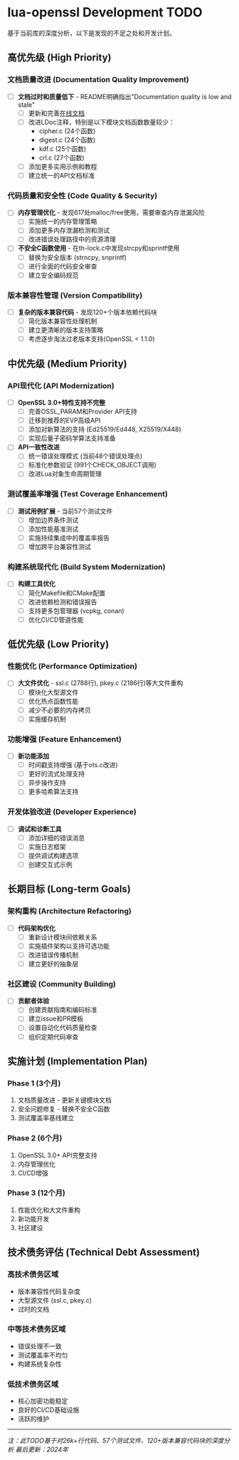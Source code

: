 # lua-openssl Development TODO

基于当前库的深度分析，以下是发现的不足之处和开发计划。

## 高优先级 (High Priority)

### 文档质量改进 (Documentation Quality Improvement)
- [ ] **文档过时和质量低下** - README明确指出"Documentation quality is low and stale"
  - [ ] 更新和完善[在线文档](http://zhaozg.github.io/lua-openssl/index.html)
  - [ ] 改进LDoc注释，特别是以下模块文档函数数量较少：
    - cipher.c (24个函数)
    - digest.c (24个函数) 
    - kdf.c (25个函数)
    - crl.c (27个函数)
  - [ ] 添加更多实用示例和教程
  - [ ] 建立统一的API文档标准

### 代码质量和安全性 (Code Quality & Security)
- [ ] **内存管理优化** - 发现617处malloc/free使用，需要审查内存泄漏风险
  - [ ] 实施统一的内存管理策略
  - [ ] 添加更多内存泄漏检测和测试
  - [ ] 改进错误处理路径中的资源清理

- [ ] **不安全C函数使用** - 在th-lock.c中发现strcpy和sprintf使用
  - [ ] 替换为安全版本 (strncpy, snprintf)
  - [ ] 进行全面的代码安全审查
  - [ ] 建立安全编码规范

### 版本兼容性管理 (Version Compatibility)
- [ ] **复杂的版本兼容代码** - 发现120+个版本依赖代码块
  - [ ] 简化版本兼容性处理机制
  - [ ] 建立更清晰的版本支持策略
  - [ ] 考虑逐步淘汰过老版本支持(OpenSSL < 1.1.0)

## 中优先级 (Medium Priority)

### API现代化 (API Modernization)
- [ ] **OpenSSL 3.0+特性支持不完整**
  - [ ] 完善OSSL_PARAM和Provider API支持
  - [ ] 迁移到推荐的EVP高级API
  - [ ] 添加对新算法的支持 (Ed25519/Ed448, X25519/X448)
  - [ ] 实现后量子密码学算法支持准备

- [ ] **API一致性改进**
  - [ ] 统一错误处理模式 (当前48个错误处理点)
  - [ ] 标准化参数验证 (991个CHECK_OBJECT调用)
  - [ ] 改进Lua对象生命周期管理

### 测试覆盖率增强 (Test Coverage Enhancement)
- [ ] **测试用例扩展** - 当前57个测试文件
  - [ ] 增加边界条件测试
  - [ ] 添加性能基准测试
  - [ ] 实施持续集成中的覆盖率报告
  - [ ] 增加跨平台兼容性测试

### 构建系统现代化 (Build System Modernization)  
- [ ] **构建工具优化**
  - [ ] 简化Makefile和CMake配置
  - [ ] 改进依赖检测和错误报告
  - [ ] 支持更多包管理器 (vcpkg, conan)
  - [ ] 优化CI/CD管道性能

## 低优先级 (Low Priority)

### 性能优化 (Performance Optimization)
- [ ] **大文件优化** - ssl.c (2788行), pkey.c (2186行)等大文件重构
  - [ ] 模块化大型源文件
  - [ ] 优化热点函数性能
  - [ ] 减少不必要的内存拷贝
  - [ ] 实施缓存机制

### 功能增强 (Feature Enhancement)
- [ ] **新功能添加**
  - [ ] 时间戳支持增强 (基于ots.c改进)
  - [ ] 更好的流式处理支持
  - [ ] 异步操作支持
  - [ ] 更多哈希算法支持

### 开发体验改进 (Developer Experience)
- [ ] **调试和诊断工具**
  - [ ] 添加详细的错误消息
  - [ ] 实施日志框架
  - [ ] 提供调试构建选项
  - [ ] 创建交互式示例

## 长期目标 (Long-term Goals)

### 架构重构 (Architecture Refactoring)
- [ ] **代码架构优化**
  - [ ] 重新设计模块间依赖关系
  - [ ] 实施插件架构以支持可选功能
  - [ ] 改进错误传播机制
  - [ ] 建立更好的抽象层

### 社区建设 (Community Building)
- [ ] **贡献者体验**
  - [ ] 创建贡献指南和编码标准
  - [ ] 建立issue和PR模板
  - [ ] 设置自动化代码质量检查
  - [ ] 组织定期代码审查

## 实施计划 (Implementation Plan)

### Phase 1 (3个月)
1. 文档质量改进 - 更新关键模块文档
2. 安全问题修复 - 替换不安全C函数
3. 测试覆盖率基线建立

### Phase 2 (6个月)  
1. OpenSSL 3.0+ API完整支持
2. 内存管理优化
3. CI/CD增强

### Phase 3 (12个月)
1. 性能优化和大文件重构
2. 新功能开发
3. 社区建设

## 技术债务评估 (Technical Debt Assessment)

### 高技术债务区域
- 版本兼容性代码复杂度
- 大型源文件 (ssl.c, pkey.c)
- 过时的文档

### 中等技术债务区域  
- 错误处理不一致
- 测试覆盖率不均匀
- 构建系统复杂性

### 低技术债务区域
- 核心加密功能稳定
- 良好的CI/CD基础设施
- 活跃的维护

---

*注：此TODO基于对26k+行代码、57个测试文件、120+版本兼容代码块的深度分析*
*最后更新：2024年*
